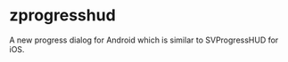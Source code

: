 zprogresshud
============

A new progress dialog for Android which is similar to SVProgressHUD for iOS.
